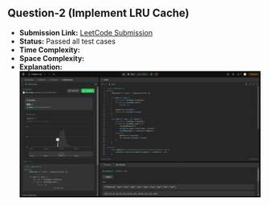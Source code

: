 ## Question-2 (Implement LRU Cache)

- **Submission Link:** [LeetCode Submission](https://leetcode.com/problems/)
- **Status:** Passed all test cases
- **Time Complexity:**
- **Space Complexity:**
- **Explanation:**
  ![Submission Photo](./image.png)
